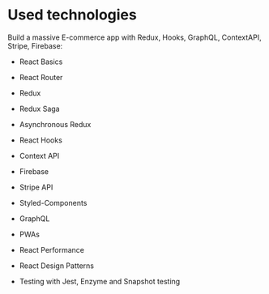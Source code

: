 # Used technologies

Build a massive E-commerce app with Redux, Hooks, GraphQL, ContextAPI, Stripe, Firebase:

- React Basics

- React Router

- Redux

- Redux Saga

- Asynchronous Redux

- React Hooks

- Context API

- Firebase

- Stripe API

- Styled-Components

- GraphQL

- PWAs

- React Performance

- React Design Patterns

- Testing with Jest, Enzyme and Snapshot testing
